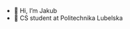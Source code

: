 - 👋 Hi, I’m Jakub
- 🔭 CS student at Politechnika Lubelska



<!---
RHL022/RHL022 is a ✨ special ✨ repository because its `README.md` (this file) appears on your GitHub profile.
You can click the Preview link to take a look at your changes.
--->
